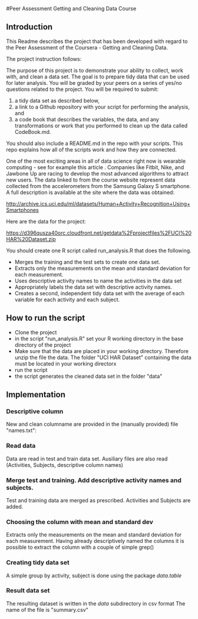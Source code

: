 #Peer Assessment Getting and Cleaning Data Course

## Introduction

This Readme describes the project that has been developed with regard to the Peer Assessment of the Coursera - Getting and Cleaning Data.

The project instruction follows:

The purpose of this project is to demonstrate your ability to collect, work with, and clean a data set. The goal is to prepare tidy data that can be used for later analysis. You will be graded by your peers on a series of yes/no questions related to the project. You will be required to submit: 
1) a tidy data set as described below, 
2) a link to a Github repository with your script for performing the analysis, and 
3) a code book that describes the variables, the data, and any transformations or work that you performed to clean up the data called CodeBook.md. 

You should also include a README.md in the repo with your scripts. This repo explains how all of the scripts work and how they are connected.  

One of the most exciting areas in all of data science right now is wearable computing - see for example this article . Companies like Fitbit, Nike, and Jawbone Up are racing to develop the most advanced algorithms to attract new users. The data linked to from the course website represent data collected from the accelerometers from the Samsung Galaxy S smartphone. A full description is available at the site where the data was obtained: 

http://archive.ics.uci.edu/ml/datasets/Human+Activity+Recognition+Using+Smartphones 

Here are the data for the project: 

https://d396qusza40orc.cloudfront.net/getdata%2Fprojectfiles%2FUCI%20HAR%20Dataset.zip 

 You should create one R script called run_analysis.R that does the following. 
- Merges the training and the test sets to create one data set.
- Extracts only the measurements on the mean and standard deviation for each measurement. 
- Uses descriptive activity names to name the activities in the data set
- Appropriately labels the data set with descriptive activity names. 
- Creates a second, independent tidy data set with the average of each variable for each activity and each subject. 



## How to run the script

- Clone the project
- in the script "run_analysis.R" set your R working directory in the base directory of the project
- Make sure that the data are placed in your working directory. Therefore unzip the file the data. The folder "UCI HAR Dataset"  containing the data must be located in your working directorx
- run the script
- the script generates the cleaned data set in the folder "data"

## Implementation


### Descriptive column

New and clean columname are provided in the (manually provided) file "names.txt":

### Read data

Data are read in test and train data set. Ausiliary files are also read (Activities, Subjects, descriptive column names)

### Merge test and training. Add descriptive activity names and subjects.

Test and training data are merged as prescribed. Activities and Subjects are added.


### Choosing the column with mean and standard dev

Extracts only the measurements on the mean and standard deviation for each measurement.
Having already descriptively named the columns it is possible to extract the column with a couple of simple grep()


### Creating tidy data set

A simple group by activity, subject is done using the package *data.table*


### Result data set

The resulting dataset is written in the *data* subdirectory in csv format The name of the file is "summary.csv"

